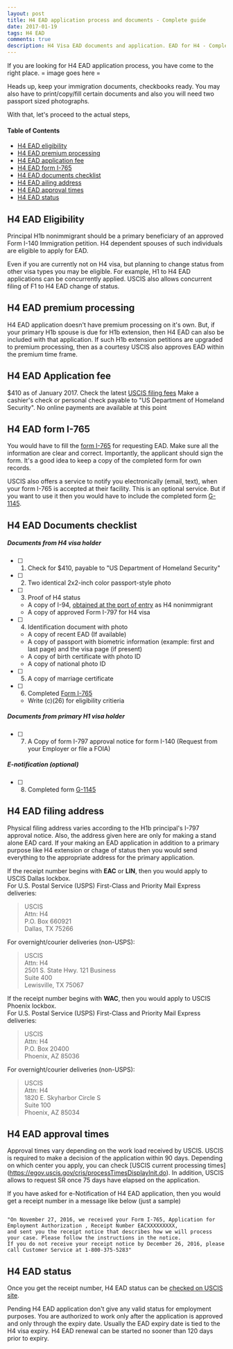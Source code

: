 ```yaml
---
layout: post
title: H4 EAD application process and documents - Complete guide 
date: 2017-01-19
tags: H4 EAD
comments: true
description: H4 Visa EAD documents and application. EAD for H4 - Complete guide
---
```

If you are looking for H4 EAD application process, you have come to the right place.
= image goes here = 

Heads up, keep your immigration documents, checkbooks ready. You may also have to print/copy/fill certain documents and also you will need two passport sized photographs. 

With that, let's proceed to the actual steps,

#### Table of Contents
 - [H4 EAD eligibility](#h4-ead-eligibility)
 - [H4 EAD premium processing](#h4-ead-premium-processing)
 - [H4 EAD application fee](#h4-ead-application-fee)
 - [H4 EAD form I-765](#h4-ead-form-I-765)
 - [H4 EAD documents checklist](#h4-ead-documents-checklist)
 - [H4 EAD ailing address](#h4-ead-filing-address)
 - [H4 EAD approval times](#h4-ead-approval-times)
 - [H4 EAD status](#h4-ead-status)

## H4 EAD Eligibility

Principal H1b nonimmigrant should be a primary beneficiary of an approved Form I-140 Immigration petition. H4 dependent spouses of such individuals are eligible to apply for EAD. 

Even if you are currently not on H4 visa, but planning to change status from other visa types you may be eligible. For example, H1 to H4 EAD applications can be concurrently applied. USCIS also allows concurrent filing of F1 to H4 EAD change of status. 

## H4 EAD premium processing
H4 EAD application doesn't have premium processing on it's own. But, if your primary H1b spouse is due for H1b extension, then H4 EAD can also be included with that application. If such H1b extension petitions are upgraded to premium processing, then as a courtesy USCIS also approves EAD within the premium time frame. 

## H4 EAD Application fee
$410 as of January 2017. Check the latest [USCIS filing fees](https://www.uscis.gov/forms/our-fees)
Make a cashier's check or personal check payable to "US Department of Homeland Security". No online payments are available at this point

## H4 EAD form I-765
You would have to fill the [form I-765](http://www.uscis.gov/i-765) for requesting EAD. Make sure all the information are clear and correct. Importantly, the applicant should sign the form. It's a good idea to keep a copy of the completed form for own records. 

USCIS also offers a service to notify you electronically (email, text), when your form I-765 is accepted at their facility. This is an optional service. But if you want to use it then you would have to include the completed form [G-1145](http://www.uscis.gov/sites/default/files/files/form/g-1145.pdf).

## H4 EAD Documents checklist
##### Documents from H4 visa holder

- [ ] 1. Check for $410, payable to "US Department of Homeland Security" 
- [ ] 2. Two identical 2x2-inch color passport-style photo
- [ ] 3. Proof of H4 status 
    - A copy of I-94, [obtained at the port of entry](https://i94.cbp.dhs.gov/I94/#/recent-search) as H4 nonimmigrant
    - A copy of approved Form I-797 for H4 visa
- [ ] 4. Identification document with photo 
    - A copy of recent EAD (If available)
    - A copy of passport with biometric information (example: first and last page) and the visa page (if present)
    - A copy of birth certificate with photo ID
    - A copy of national photo ID
- [ ] 5. A copy of marriage certificate 
- [ ] 6. Completed [Form I-765](http://www.uscis.gov/i-765) 
    - Write (c)(26) for eligibility critieria

##### Documents from primary H1 visa holder     

- [ ] 7. A Copy of form I-797 approval notice for form I-140 (Request from your Employer or file a FOIA)

##### E-notification (optional)
- [ ] 8. Completed form [G-1145](http://www.uscis.gov/sites/default/files/files/form/g-1145.pdf)

## H4 EAD filing address
Physical filing address varies according to the H1b principal's I-797 approval notice. Also, the address given here are only for making a stand alone EAD card. If your making an EAD application in addition to a primary purpose like H4 extension or chage of status then you would send everything to the appropriate address for the primary application. 

If the receipt number begins with **EAC** or **LIN**, then you would apply to USCIS Dallas lockbox.  
For U.S. Postal Service (USPS) First-Class and Priority Mail Express deliveries:

> USCIS  
> Attn: H4  
> P.O. Box 660921  
> Dallas, TX 75266  

For overnight/courier deliveries (non-USPS):

> USCIS  
> Attn: H4  
> 2501 S. State Hwy. 121 Business  
> Suite 400  
> Lewisville, TX 75067  


If the receipt number begins with **WAC**, then you would apply to USCIS Phoenix  lockbox.  
For U.S. Postal Service (USPS) First-Class and Priority Mail Express deliveries:

> USCIS  
> Attn: H4  
> P.O. Box 20400  
> Phoenix, AZ 85036  

For overnight/courier deliveries (non-USPS):

> USCIS  
> Attn: H4  
> 1820 E. Skyharbor Circle S  
> Suite 100  
> Phoenix, AZ 85034  

## H4 EAD approval times

Approval times vary depending on the work load received by USCIS. USCIS is required to make a decision of the application within 90 days. Depending on which center you apply, you can check [USCIS current processing times] (https://egov.uscis.gov/cris/processTimesDisplayInit.do). In addition, USCIS allows to request SR once 75 days have elapsed on the application. 

If you have asked for e-Notification of H4 EAD application, then you would get a receipt number in a message like below (just a sample)

``` 

"On November 27, 2016, we received your Form I-765, Application for Employment Authorization , Receipt Number EACXXXXXXXXX,
and sent you the receipt notice that describes how we will process your case. Please follow the instructions in the notice. 
If you do not receive your receipt notice by December 26, 2016, please call Customer Service at 1-800-375-5283"     

```  

## H4 EAD status
Once you get the receipt number, H4 EAD status can be [checked on USCIS site](https://egov.uscis.gov/casestatus/landing.do).

Pending H4 EAD application don't give any valid status for employment purposes. You are authorized to work only after the application is approved and only through the expiry date. Usually the EAD expiry date is tied to the H4 visa expiry.  H4 EAD renewal can be started no sooner than 120 days prior to expiry.

